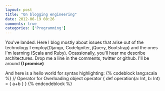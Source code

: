 ```yaml
---
layout: post
title: "On blogging engineering"
date: 2012-06-19 08:26
comments: true
categories: ['Programming']
---
```


You've landed. Here I blog mostly about issues that arise out of the technology I employ(Django, CodeIgniter, jQuery, Bootstrap) and the ones I'm learning (Scala and Ruby). Ocassionally, you'll hear me describe architectures.
Drop me a line in the comments, twitter or github. I'll be around **(I promise)**

And here is a hello world for syntax highlighting:
{% codeblock lang:scala %}
// Operator for Overloading
object operator
{
  def operation(a: Int, b: Int) = {
    a+b
  } 
}
{% endcodeblock %}


